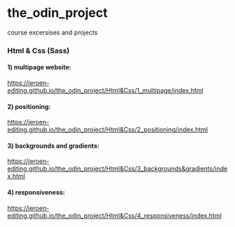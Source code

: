 # the_odin_project
course excersises and projects

### Html & Css (Sass)

#### 1) multipage website:
https://jeroen-editing.github.io/the_odin_project/Html&Css/1_multipage/index.html


#### 2) positioning:
https://jeroen-editing.github.io/the_odin_project/Html&Css/2_positioning/index.html


#### 3) backgrounds and gradients:
https://jeroen-editing.github.io/the_odin_project/Html&Css/3_backgrounds&gradients/index.html


#### 4) responsiveness:
https://jeroen-editing.github.io/the_odin_project/Html&Css/4_responsiveness/index.html
